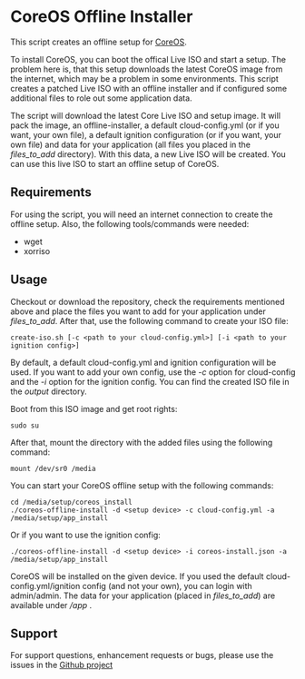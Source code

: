 # CoreOS Offline Installer

This script creates an offline setup for [CoreOS](https://coreos.com/ "CoreOS Website"). 

To install CoreOS, you can boot the offical Live ISO and start a setup. The problem here is, that this setup downloads the latest CoreOS image from the internet, which may be a problem in some environments. This script creates a patched Live ISO with an offline installer and if configured some additional files to role out some application data.

The script will download the latest Core Live ISO and setup image. It will pack the image, an offline-installer, a default cloud-config.yml (or if you want, your own file), a default ignition configuration (or if you want, your own file) and data for your application (all files you placed in the *files_to_add* directory). With this data, a new Live ISO will be created. You can use this live ISO to start an offline setup of CoreOS.

## Requirements

For using the script, you will need an internet connection to create the offline setup. Also, the following tools/commands were needed:
- wget
- xorriso


## Usage
 
Checkout or download the repository, check the requirements mentioned above and place the files you want to add for your application under *files_to_add*. After that, use the following command to create your ISO file:

```
create-iso.sh [-c <path to your cloud-config.yml>] [-i <path to your ignition config>]
```
By default, a default cloud-config.yml and ignition configuration will be used. If you want to add your own config, use the *-c* option for cloud-config and the *-i* option for the ignition config. You can find the created ISO file in the *output* directory.

Boot from this ISO image and get root rights:
```
sudo su
```

After that, mount the directory with the added files using the following command:
```
mount /dev/sr0 /media
```

You can start your CoreOS offline setup with the following commands:
```
cd /media/setup/coreos_install
./coreos-offline-install -d <setup device> -c cloud-config.yml -a /media/setup/app_install
```
Or if you want to use the ignition config:
```
./coreos-offline-install -d <setup device> -i coreos-install.json -a /media/setup/app_install
```


CoreOS will be installed on the given device. If you used the default cloud-config.yml/ignition config (and not your own), you can login with admin/admin. The data for your application (placed in *files_to_add*) are available under */app* .

## Support

For support questions, enhancement requests or bugs, please use the issues in the [Github project](https://github.com/michael-batz/coreos-offline-installer)
